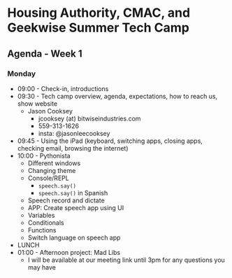 # Housing Authority, CMAC, and Geekwise Summer Tech Camp #
## Agenda - Week 1 ##

### Monday ###
- 09:00 - Check-in, introductions   
- 09:30 - Tech camp overview, agenda, expectations, how to reach us, show website
  - Jason Cooksey
      - jcooksey (at) bitwiseindustries.com
      - 559-313-1626
      - insta: @jasonleecooksey
- 09:45 - Using the iPad (keyboard, switching apps, closing apps, checking email, browsing the internet)
- 10:00 - Pythonista
  - Different windows
  - Changing theme
  - Console/REPL
    - ```speech.say()```
    - ```speech.say()``` in Spanish
  - Speech record and dictate
  - APP: Create speech app using UI
  - Variables
  - Conditionals
  - Functions
  - Switch language on speech app
- LUNCH
- 01:00 - Afternoon project: Mad Libs
  - I will be available at our meeting link until 3pm for any questions you may have
